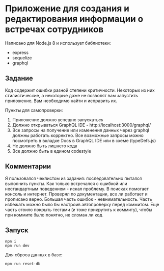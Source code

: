 # Приложение для создания и редактирования информации о встречах сотрудников

Написано для Node.js 8 и использует библиотеки:
* express
* sequelize
* graphql

## Задание
Код содержит ошибки разной степени критичности. Некоторых из них стилистические, а некоторые даже не позволят вам запустить приложение. Вам необходимо найти и исправить их.

Пункты для самопроверки:
1. Приложение должно успешно запускаться
2. Должно открываться GraphQL IDE - http://localhost:3000/graphql/
3. Все запросы на получение или изменения данных через graphql должны работать корректно. Все возможные запросы можно посмотреть в вкладке Docs в GraphQL IDE или в схеме (typeDefs.js)
4. Не должно быть лишнего кода
5. Все должно быть в едином codestyle

## Комментарии
Я пользовался чеклистом из задания: последовательно пытался выполнить пункты.
Как только встречался с ошибкой или нестандартным поведением - искал проблему.
В поисках помогает консоль и интернет. Проверял по документации, все ли работает и прописано верно.
Большая часть ошибок - невнимательность. Часть избежать можно было бы настроив автопроверку перед коммитом.
Еще часть стоило покрыть тестами (и тоже прикрутить к коммиту), чтобы при коммите было понятно, не сломан ли код.

## Запуск
```
npm i
npm run dev
```

Для сброса данных в базе:
```
npm run reset-db
```
